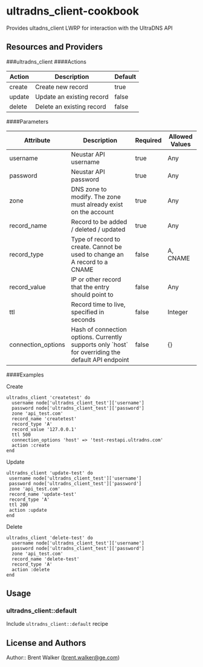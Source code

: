 # ultradns_client-cookbook

Provides ultadns_client LWRP for interaction with the UltraDNS API

## Resources and Providers
###ultradns_client
####Actions
<table>
  <thead>
    <tr>
      <th>Action</th>
      <th>Description</th>
      <th>Default</th>
    </tr>
  </thead>
  <tr>
    <td>create</td>
    <td>Create new record</td>
    <td>true</td>
  </tr>
  <tr>
    <td>update</td>
    <td>Update an existing record</td>
    <td>false</td>
  </tr>
  <tr>
    <td>delete</td>
    <td>Delete an existing record</td>
    <td>false</td>
  </tr>
</table>

####Parameters
<table>
  <thead>
    <tr>
      <th>Attribute</th>
      <th>Description</th>
      <th>Required</th>
      <th>Allowed Values</th>
    </tr>
  </thead>
  <tr>
    <td>username</td>
    <td>Neustar API username</td>
    <td>true</td>
    <td>Any</td>
  </tr>
  <tr>
    <td>password</td>
    <td>Neustar API password</td>
    <td>true</td>
    <td>Any</td>
  </tr>
  <tr>
    <td>zone</td>
    <td>DNS zone to modify. The zone must already exist on the account</td>
    <td>true</td>
    <td>Any</td>
  </tr>
  <tr>
    <td>record_name</td>
    <td>Record to be added / deleted / updated</td>
    <td>true</td>
    <td>Any</td>
  </tr>
  <tr>
    <td>record_type</td>
    <td>Type of record to create. Cannot be used to change an A record to a CNAME</td>
    <td>false</td>
    <td>A, CNAME</td>
  </tr>
  <tr>
    <td>record_value</td>
    <td>IP or other record that the entry should point to</td>
    <td>false</td>
    <td>Any</td>
  </tr>
  <tr>
    <td>ttl</td>
    <td>Record time to live, specified in seconds</td>
    <td>false</td>
    <td>Integer</td>
  </tr>
  <tr>
    <td>connection_options</td> 
    <td>
      Hash of connection options. Currently supports only `host` for overriding the default API endpoint
    </td>
    <td>false</td>
    <td>{}</td>
  </tr>
</table>

####Examples

Create

    ultradns_client 'createtest' do
      username node['ultradns_client_test']['username']
      password node['ultradns_client_test']['password']
      zone 'api_test.com'
      record_name 'createtest'
      record_type 'A'
      record_value '127.0.0.1'
      ttl 500
      connection_options 'host' => 'test-restapi.ultradns.com'
      action :create
    end

Update

    ultradns_client 'update-test' do
     username node['ultradns_client_test']['username']
     password node['ultradns_client_test']['password']
     zone 'api_test.com'
     record_name 'update-test'
     record_type 'A'
     ttl 200
     action :update
    end

Delete

    ultradns_client 'delete-test' do
      username node['ultradns_client_test']['username']
      password node['ultradns_client_test']['password']
      zone 'api_test.com'
      record_name 'delete-test'
      record_type 'A'
      action :delete
    end

## Usage

### ultradns_client::default

Include `ultradns_client::default` recipe

###

## License and Authors

Author:: Brent Walker (<brent.walker@ge.com>)
